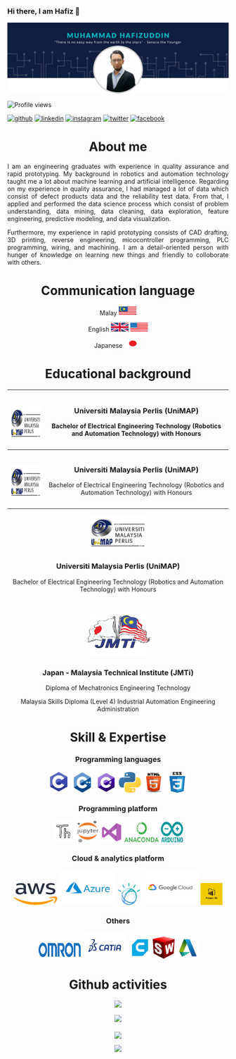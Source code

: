 ### Hi there, I am Hafiz 👋

![mypic](https://github.com/hafizrosnazri/hafizrosnazri/blob/master/mypic.png)

![Profile views](https://gpvc.arturio.dev/hafizrosnazri) 
[<p align="left"><img src='https://cdn.jsdelivr.net/npm/simple-icons@3.0.1/icons/github.svg' alt='github' height='40'>](https://github.com/hafizrosnazri)  [<img src='https://cdn.jsdelivr.net/npm/simple-icons@3.0.1/icons/linkedin.svg' alt='linkedin' height='40'>](https://www.linkedin.com/in/hafizrosnazri/)  [<img src='https://cdn.jsdelivr.net/npm/simple-icons@3.0.1/icons/instagram.svg' alt='instagram' height='40'>](https://www.instagram.com/hafiz_rosnazri/)  [<img src='https://cdn.jsdelivr.net/npm/simple-icons@3.0.1/icons/twitter.svg' alt='twitter' height='40'>](https://twitter.com/Ryuzaki3677) [<img src='https://cdn.jsdelivr.net/npm/simple-icons@3.0.1/icons/facebook.svg' alt='facebook' height='40'>](https://www.facebook.com/100008799826019)

<h1 align="left"></h1> </pre><h1 align="center">About me</h1>

<p align="justify">I am an engineering graduates with experience in quality assurance and rapid prototyping. My background in robotics and automation technology taught me a lot about machine learning and artificial intelligence. Regarding on my experience in quality assurance, I had managed a lot of data which consist of defect products data and the reliability test data. From that, I applied and performed the data science process which consist of problem understanding, data mining, data cleaning, data exploration, feature engineering, predictive modeling, and data visualization.</p>

<p align="justify">Furthermore, my experience in rapid prototyping consists of CAD drafting, 3D printing, reverse engineering, micocontroller programming, PLC programming, wiring, and machining. I am a detail-oriented person with hunger of knowledge on learning new things and friendly to colloborate with others.</p>

<h1 align="left"></h1> </pre> <h1 align="center">Communication language</h1>

<p align="center">Malay </pre> <img src="https://github.com/hafizrosnazri/hafizrosnazri/blob/master/flags/MY.gif" width="40" height="20" />
<p align="center">English <img src="https://github.com/hafizrosnazri/hafizrosnazri/blob/master/flags/UK.gif" width="40" height="20" > </pre> <img src="https://github.com/hafizrosnazri/hafizrosnazri/blob/master/flags/US.gif" width="40" height="20" >
<p align="center">Japanese </pre> <img src="https://github.com/hafizrosnazri/hafizrosnazri/blob/master/flags/JP.gif" width="40" height="20" />

<h1 align="left"></h1> </pre> <h1 align="center">Educational background</h1>
 
| <br/><p align="center"> <img src="https://github.com/hafizrosnazri/hafizrosnazri/blob/master/edulogo/UNIMAP-LOGO.png" width="130" height="80"> | <h3 align="center">Universiti Malaysia Perlis (UniMAP)</h3><p align="center">Bachelor of Electrical Engineering Technology (Robotics and Automation Technology) with Honours</p> |
| --- | --- |
| <br/><p align="center"> <img src="https://github.com/hafizrosnazri/hafizrosnazri/blob/master/edulogo/UNIMAP-LOGO.png" width="130" height="80"> | <h3 align="center">Universiti Malaysia Perlis (UniMAP)</h3><p align="center">Bachelor of Electrical Engineering Technology (Robotics and Automation Technology) with Honours</p> |

<p align="center"> <img src="https://github.com/hafizrosnazri/hafizrosnazri/blob/master/edulogo/UNIMAP-LOGO.png" width="130" height="80"> <h3 align="center">Universiti Malaysia Perlis (UniMAP)</h3>
<p align="center">Bachelor of Electrical Engineering Technology (Robotics and Automation Technology) with Honours</p>
<br/>
<p align="center"> <img src="https://github.com/hafizrosnazri/hafizrosnazri/blob/master/edulogo/JMTi-logo.png" width="150" height="100"> <h3 align="center">Japan - Malaysia Technical Institute (JMTi)</h3>
<p align="center">Diploma of Mechatronics Engineering Technology</p>
<p align="center">Malaysia Skills Diploma (Level 4) Industrial Automation Engineering Administration</p>

<h1 align="left"></h1> </pre> <h1 align="center">Skill & Expertise</h1>

<h3 align="center">Programming languages</h3>

<p align="center"><img src="https://github.com/hafizrosnazri/hafizrosnazri/blob/master/otherlogo/c.png" width="50" height="50"/> <img src="https://github.com/hafizrosnazri/hafizrosnazri/blob/master/otherlogo/cpp.png" width="50" height="50"/> <img src="https://github.com/hafizrosnazri/hafizrosnazri/blob/master/otherlogo/cs.png" width="50" height="47"/> <img src="https://github.com/hafizrosnazri/hafizrosnazri/blob/master/otherlogo/python.png" width="50" height="47"/> <img src="https://github.com/hafizrosnazri/hafizrosnazri/blob/master/otherlogo/html.png" width="50" height="47"/> <img src="https://github.com/hafizrosnazri/hafizrosnazri/blob/master/otherlogo/css.png" width="50" height="47"/></p>

<h3 align="center">Programming platform</h3>

<p align="center"><img src="https://github.com/hafizrosnazri/hafizrosnazri/blob/master/otherlogo/th.png" width="50" height="50"/> <img src="https://github.com/hafizrosnazri/hafizrosnazri/blob/master/otherlogo/jn.png" width="50" height="50"/> <img src="https://github.com/hafizrosnazri/hafizrosnazri/blob/master/otherlogo/vs.png" width="50" height="47"/> <img src="https://github.com/hafizrosnazri/hafizrosnazri/blob/master/otherlogo/an.png" width="80" height="47"/> <img src="https://github.com/hafizrosnazri/hafizrosnazri/blob/master/otherlogo/ar.png" width="50" height="47"/>

<h3 align="center">Cloud & analytics platform</h3>

<p align="center"><img src="https://github.com/hafizrosnazri/hafizrosnazri/blob/master/otherlogo/aws.png" width="100" height="50"/> <img src="https://github.com/hafizrosnazri/hafizrosnazri/blob/master/otherlogo/ma.png" width="130" height="80"/> <img src="https://github.com/hafizrosnazri/hafizrosnazri/blob/master/otherlogo/ibmw.png" width="50" height="50"/> <img src="https://github.com/hafizrosnazri/hafizrosnazri/blob/master/otherlogo/gc.png" width="130" height="80"/> <img src="https://github.com/hafizrosnazri/hafizrosnazri/blob/master/otherlogo/pb.png" width="50" height="50"/>

<h3 align="center">Others</h3>

<p align="center"><img src="https://github.com/hafizrosnazri/hafizrosnazri/blob/master/otherlogo/om.png" width="100" height="40"/> <img src="https://github.com/hafizrosnazri/hafizrosnazri/blob/master/otherlogo/ct.png" width="100" height="60"/> <img src="https://github.com/hafizrosnazri/hafizrosnazri/blob/master/otherlogo/cr.png" width="50" height="50"/> <img src="https://github.com/hafizrosnazri/hafizrosnazri/blob/master/otherlogo/sw.png" width="50" height="50"/> <img src="https://github.com/hafizrosnazri/hafizrosnazri/blob/master/otherlogo/ac.png" width="50" height="50"/>

 
 <h1 align="left"></h1> </pre><h1 align="center">Github activities</h1>

<p align="center"><img src="https://github-readme-streak-stats.herokuapp.com/?user=hafizrosnazri&theme=dark" />
<p align="center"><img src="https://github-readme-stats.vercel.app/api?username=hafizrosnazri&theme=dark&hide=contribs,prs" />
<br/>
 <br/>
<a href="https://github.com/hafizrosnazri/github-readme-stats">
  <img align="center" src="https://github-readme-stats.vercel.app/api/top-langs/?username=hafizrosnazri&theme=dark&layout=compact" width="500"/>
</a>

<p align="center"><img src="https://activity-graph.herokuapp.com/graph?username=hafizrosnazri&theme=dark" width="500"/>
